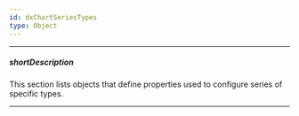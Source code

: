 ```yaml
---
id: dxChartSeriesTypes
type: Object
---
```

---
##### shortDescription
This section lists objects that define properties used to configure series of specific types.

---
